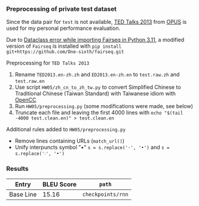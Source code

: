 ### Preprocessing of private test dataset

Since the data pair for `test` is not available, [TED Talks 2013](https://object.pouta.csc.fi/OPUS-TED2013/v1.1/moses/en-zh.txt.zip) from [OPUS](https://opus.nlpl.eu/index.php) is used for my personal performance evaluation.

Due to [Dataclass error while importing Fairseq in Python 3.11](https://github.com/facebookresearch/fairseq/issues/5012), a modified version of `Fairseq` is installed with `pip install git+https://github.com/One-sixth/fairseq.git`

Preprocessing for `TED Talks 2013` 
1. Rename `TED2013.en-zh.zh` and `ED2013.en-zh.en` to `test.raw.zh` and `test.raw.en`
2. Use script `HW05/zh_cn_to_zh_tw.py` to convert Simplified Chinese to Traditional Chinese (Taiwan Standard) with Taiwanese idiom with [OpenCC](https://github.com/BYVoid/OpenCC)
3. Run `HW05/preprocessing.py` (some modifications were made, see below)
4. Truncate each file and leaving the first 4000 lines with `echo "$(tail -4000 test.clean.en)" > test.clean.en` 

Additional rules added to `HW05/preprocessing.py`
- Remove lines containing URLs (`match_url()`)
- Unify interpuncts symbol "•" `s = s.replace('·', '•')` and `s = s.replace('‧', '•')`

### Results

|Entry      |BLEU Score |`path`|
|-----------|-----------|---------|
|Base Line  |15.16|`checkpoints/rnn`|
